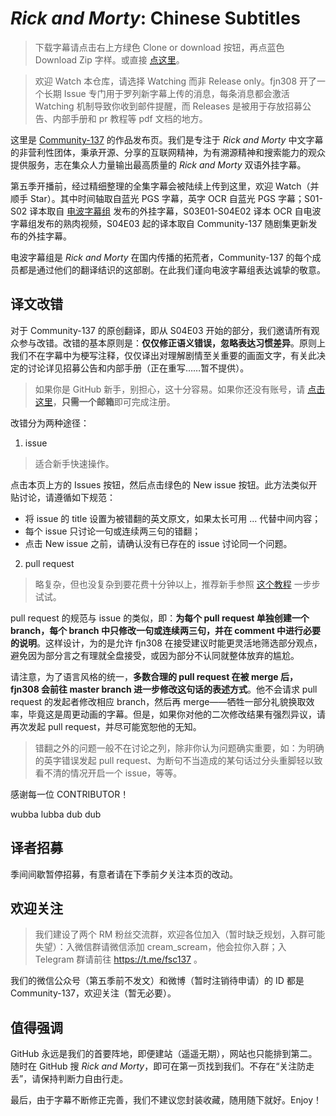 # *Rick and Morty*: Chinese Subtitles

> 下载字幕请点击右上方绿色 Clone or download 按钮，再点蓝色 Download Zip 字样。或直接 [点这里](https://github.com/fjn308/Rick-and-Morty-Chinese-Subtitles/archive/master.zip)。

> 欢迎 Watch 本仓库，请选择 Watching 而非 Release only。fjn308 开了一个长期 Issue 专门用于罗列新字幕上传的消息，每条消息都会激活 Watching 机制导致你收到邮件提醒，而 Releases 是被用于存放招募公告、内部手册和 pr 教程等 pdf 文档的地方。

这里是 [Community-137](https://subhd.la/zu/131) 的作品发布页。我们是专注于 *Rick and Morty* 中文字幕的非营利性团体，秉承开源、分享的互联网精神，为有溯源精神和搜索能力的观众提供服务，志在集众人力量输出最高质量的 *Rick and Morty* 双语外挂字幕。

第五季开播前，经过精细整理的全集字幕会被陆续上传到这里，欢迎 Watch（并顺手 Star）。其中时间轴取自蓝光 PGS 字幕，英字 OCR 自蓝光 PGS 字幕；S01-S02 译本取自 [电波字幕组](http://dbfansub.com/) 发布的外挂字幕，S03E01-S04E02 译本 OCR 自电波字幕组发布的熟肉视频，S04E03 起的译本取自 Community-137 随剧集更新发布的外挂字幕。

电波字幕组是 *Rick and Morty* 在国内传播的拓荒者，Community-137 的每个成员都是通过他们的翻译结识的这部剧。在此我们谨向电波字幕组表达诚挚的敬意。

## 译文改错

对于 Community-137 的原创翻译，即从 S04E03 开始的部分，我们邀请所有观众参与改错。改错的基本原则是：**仅仅修正语义错误，忽略表达习惯差异**。原则上我们不在字幕中为梗写注释，仅仅译出对理解剧情至关重要的画面文字，有关此决定的讨论详见招募公告和内部手册（正在重写……暂不提供）。

> 如果你是 GitHub 新手，别担心，这十分容易。如果你还没有账号，请 [点击这里](https://github.com/join)，**只需一个邮箱**即可完成注册。

改错分为两种途径：

1. issue

> 适合新手快速操作。

点击本页上方的 Issues 按钮，然后点击绿色的 New issue 按钮。此方法类似开贴讨论，请遵循如下规范：

  * 将 issue 的 title 设置为被错翻的英文原文，如果太长可用 ... 代替中间内容；
  * 每个 issue 只讨论一句或连续两三句的错翻；
  * 点击 New issue 之前，请确认没有已存在的 issue 讨论同一个问题。

2. pull request

> 略复杂，但也没复杂到要花费十分钟以上，推荐新手参照 [这个教程](https://github.com/fjn308/rm-chs-amzn/releases/latest/download/guide.pdf) 一步步试试。

pull request 的规范与 issue 的类似，即：**为每个 pull request 单独创建一个 branch，每个 branch 中只修改一句或连续两三句，并在 comment 中进行必要的说明**。这样设计，为的是允许 fjn308 在接受建议时能更灵活地筛选部分观点，避免因为部分言之有理就全盘接受，或因为部分不认同就整体放弃的尴尬。

请注意，为了语言风格的统一，**多数合理的 pull request 在被 merge 后，fjn308 会前往 master branch 进一步修改这句话的表述方式**。他不会请求 pull request 的发起者修改相应 branch，然后再 merge——牺牲一部分礼貌换取效率，毕竟这是周更动画的字幕。但是，如果你对他的二次修改结果有强烈异议，请再次发起 pull request，并尽可能宽恕他的无知。

> 错翻之外的问题一般不在讨论之列，除非你认为问题确实重要，如：为明确的英字错误发起 pull request、为断句不当造成的某句话过分头重脚轻以致看不清的情况开启一个 issue，等等。

感谢每一位 CONTRIBUTOR！

wubba lubba dub dub

## 译者招募

季间间歇暂停招募，有意者请在下季前夕关注本页的改动。

## 欢迎关注

> 我们建设了两个 RM 粉丝交流群，欢迎各位加入（暂时缺乏规划，入群可能失望）：入微信群请微信添加 cream_scream，他会拉你入群；入 Telegram 群请前往 https://t.me/fsc137 。

我们的微信公众号（第五季前不发文）和微博（暂时注销待申请）的 ID 都是 Community-137，欢迎关注（暂无必要）。

## 值得强调

GitHub 永远是我们的首要阵地，即便建站（遥遥无期），网站也只能排到第二。随时在 GitHub 搜 *Rick and Morty*，即可在第一页找到我们。不存在“关注防走丢”，请保持判断力自由行走。

最后，由于字幕不断修正完善，我们不建议您封装收藏，随用随下就好。Enjoy！
